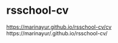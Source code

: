 # rsschool-cv

https://marinayur.github.io/rsschool-cv/cv
https://marinayur/.github.io/rsschool-cv/
